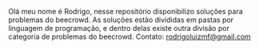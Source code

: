 Olá meu nome é Rodrigo, nesse repositório disponibilizo soluções para problemas do beecrowd.
As soluções estão divididas em pastas por linguagem de programação, e dentro delas existe outra
divisão por categoria de problemas do beecrowd.
Contato: rodrigoluizmf@gmail.com